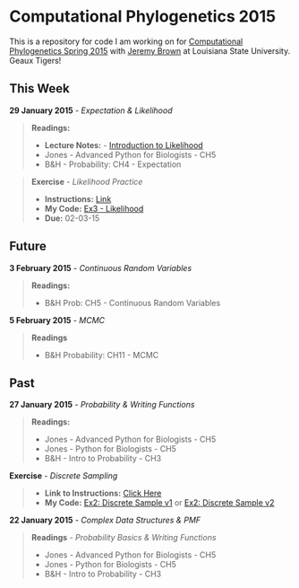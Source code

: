Computational Phylogenetics 2015
=======

This is a repository for code I am working on for [Computational Phylogenetics Spring 2015](https://github.com/jembrown/CompPhylo_Spr2015) with [Jeremy Brown](https://github.com/jembrown) at Louisiana State University. Geaux Tigers!

This Week
-------
**29 January 2015** - *Expectation & Likelihood*

>**Readings:**
> - **Lecture Notes:** - [Introduction to Likelihood](https://github.com/jembrown/CompPhylo_Spr2015/blob/master/LikelihoodExercise_InClass_1.29.15.py)
> - Jones - Advanced Python for Biologists - CH5
> - B&H - Probability: CH4 - Expectation

>**Exercise** - *Likelihood Practice*
> - **Instructions:** [Link](CompPhylo_Spr2015/LikelihoodExercise_InClass_1.29.15.py)
> - **My Code:** [Ex3 - Likelihood](Exercises/Ex3-Likelihood.py)
> - **Due:** 02-03-15

Future
-------

**3 February 2015** - *Continuous Random Variables* 
>**Readings:**
> - B&H Prob: CH5 - Continuous Random Variables

**5 February 2015** - *MCMC* 
>**Readings**
> - B&H Probability: CH11 - MCMC

Past
-------

**27 January 2015** - *Probability & Writing Functions*

>**Readings:**
> - Jones - Advanced Python for Biologists - CH5
> - Jones - Python for Biologists - CH5
> - B&H - Intro to Probability - CH3

**Exercise** - *Discrete Sampling*
> - **Link to Instructions:** [Click Here](CompPhylo_Spr2015/Exercise2_discSamp.txt)
> - **My Code:** [Ex2: Discrete Sample v1](CompPhylo2015/Exercises/Ex2-DiscSample.py) or [Ex2: Discrete Sample v2](CompPhylo2015/Exercises/Ex2-DiscSample_v2.py)

**22 January 2015** - *Complex Data Structures & PMF*

>**Readings** - *Probability Basics & Writing Functions*
> - Jones - Advanced Python for Biologists - CH5
> - Jones - Python for Biologists - CH5
> - B&H - Intro to Probability - CH3


